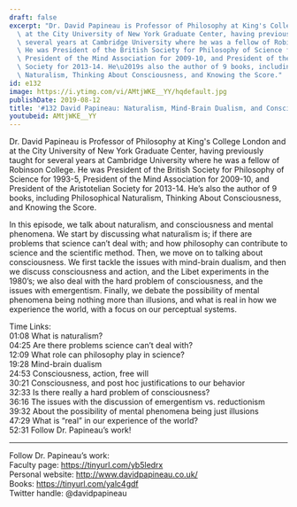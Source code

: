 ```yaml
---
draft: false
excerpt: "Dr. David Papineau is Professor of Philosophy at King's College London and\
  \ at the City University of New York Graduate Center, having previously taught for\
  \ several years at Cambridge University where he was a fellow of Robinson College.\
  \ He was President of the British Society for Philosophy of Science for 1993-5,\
  \ President of the Mind Association for 2009-10, and President of the Aristotelian\
  \ Society for 2013-14. He\u2019s also the author of 9 books, including Philosophical\
  \ Naturalism, Thinking About Consciousness, and Knowing the Score."
id: e132
image: https://i.ytimg.com/vi/AMtjWKE__YY/hqdefault.jpg
publishDate: 2019-08-12
title: '#132 David Papineau: Naturalism, Mind-Brain Dualism, and Consciousness'
youtubeid: AMtjWKE__YY
---
```

Dr. David Papineau is Professor of Philosophy at King's College London and at the City University of New York Graduate Center, having previously taught for several years at Cambridge University where he was a fellow of Robinson College. He was President of the British Society for Philosophy of Science for 1993-5, President of the Mind Association for 2009-10, and President of the Aristotelian Society for 2013-14. He’s also the author of 9 books, including Philosophical Naturalism, Thinking About Consciousness, and Knowing the Score.

In this episode, we talk about naturalism, and consciousness and mental phenomena. We start by discussing what naturalism is; if there are problems that science can’t deal with; and how philosophy can contribute to science and the scientific method. Then, we move on to talking about consciousness. We first tackle the issues with mind-brain dualism, and then we discuss consciousness and action, and the Libet experiments in the 1980’s; we also deal with the hard problem of consciousness, and the issues with emergentism. Finally, we debate the possibility of mental phenomena being nothing more than illusions, and what is real in how we experience the world, with a focus on our perceptual systems.

Time Links:  
01:08  What is naturalism?  
04:25  Are there problems science can’t deal with?                     
12:09  What role can philosophy play in science?              
19:28  Mind-brain dualism    
24:53  Consciousness, action, free will        
30:21  Consciousness, and post hoc justifications to our behavior           
32:33  Is there really a hard problem of consciousness?    
36:16  The issues with the discussion of emergentism vs. reductionism  
39:32  About the possibility of mental phenomena being just illusions  
47:29  What is “real” in our experience of the world?  
52:31  Follow Dr. Papineau’s work!

---

Follow Dr. Papineau’s work:  
Faculty page: https://tinyurl.com/yb5ledrx  
Personal website: http://www.davidpapineau.co.uk/  
Books: https://tinyurl.com/yalc4gdf  
Twitter handle: @davidpapineau
